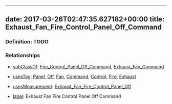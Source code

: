 
---
date: 2017-03-26T02:47:35.627182+00:00
title: Exhaust_Fan_Fire_Control_Panel_Off_Command
---
### Definition: TODO

### Relationships

* [subClassOf](http://www.w3.org/2000/01/rdf-schema#subClassOf): [Fire_Control_Panel_Off_Command](https://brickschema.org/schema/1.0/Brick#Fire_Control_Panel_Off_Command), [Exhaust_Fan_Command](https://brickschema.org/schema/1.0/Brick#Exhaust_Fan_Command)

* [usesTag](https://brickschema.org/schema/1.0/BrickFrame#usesTag): [Panel](https://brickschema.org/schema/1.0/BrickTag#Panel), [Off](https://brickschema.org/schema/1.0/BrickTag#Off), [Fan](https://brickschema.org/schema/1.0/BrickTag#Fan), [Command](https://brickschema.org/schema/1.0/BrickTag#Command), [Control](https://brickschema.org/schema/1.0/BrickTag#Control), [Fire](https://brickschema.org/schema/1.0/BrickTag#Fire), [Exhaust](https://brickschema.org/schema/1.0/BrickTag#Exhaust)

* [usesMeasurement](https://brickschema.org/schema/1.0/BrickFrame#usesMeasurement): [Exhaust_Fan_Fire_Control_Panel_Off](https://brickschema.org/schema/1.0/Brick#Exhaust_Fan_Fire_Control_Panel_Off)

* [label](http://www.w3.org/2000/01/rdf-schema#label): Exhaust Fan Fire Control Panel Off Command
